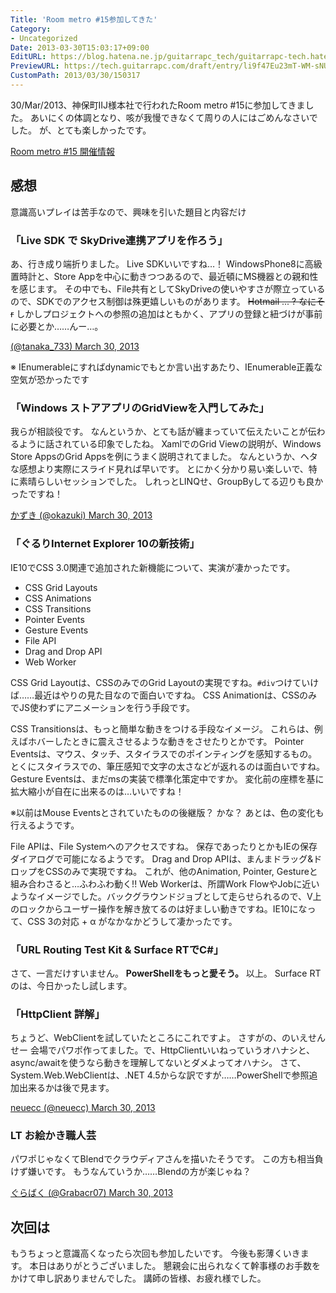 ```yaml
---
Title: 'Room metro #15参加してきた'
Category:
- Uncategorized
Date: 2013-03-30T15:03:17+09:00
EditURL: https://blog.hatena.ne.jp/guitarrapc_tech/guitarrapc-tech.hatenablog.com/atom/entry/6802418398340424006
PreviewURL: https://tech.guitarrapc.com/draft/entry/li9f47Eu23mT-WM-sNUUApXp9Ho
CustomPath: 2013/03/30/150317
---
```


<!--
Date: 2013-03-30T15:03:17+09:00
URL: https://tech.guitarrapc.com/entry/2013/03/30/150317
-->

30/Mar/2013、神保町IIJ様本社で行われたRoom metro #15に参加してきました。 あいにくの体調となり、咳が我慢できなくて周りの人にはごめんなさいでした。 が、とても楽しかったです。

[Room metro #15 開催情報]("http://metrostyledev.net/index.php/event/20130330/")

## 感想

意識高いプレイは苦手なので、興味を引いた題目と内容だけ

### 「Live SDK で SkyDrive連携アプリを作ろう」

あ、行き成り端折りました。 Live SDKいいですね…！ WindowsPhone8に高級置時計と、Store Appを中心に動きつつあるので、最近頓にMS機器との親和性を感じます。 その中でも、File共有としてSkyDriveの使いやすさが際立っているので、SDKでのアクセス制御は殊更嬉しいものがあります。 <del datetime="2013-03-30T15:22:31+00:00">Hotmail ... ? なにそr</del> しかしプロジェクトへの参照の追加はともかく、アプリの登録と紐づけが事前に必要とか……んー…。

[(@tanaka_733) March 30, 2013]("https://twitter.com/tanaka_733/status/317886958410018816")

※ IEnumerableにすればdynamicでもとか言い出すあたり、IEnumerable正義な空気が恐かったです

### 「Windows ストアアプリのGridViewを入門してみた」

我らが相談役です。 なんというか、とても話が纏まっていて伝えたいことが伝わるように話されている印象でしたね。 XamlでのGrid Viewの説明が、Windows Store AppsのGrid Appsを例にうまく説明されてました。 なんというか、ヘタな感想より実際にスライド見れば早いです。 とにかく分かり易い楽しいで、特に素晴らしいセッションでした。 しれっとLINQせ、GroupByしてる辺りも良かったですね！

[かずき (@okazuki) March 30, 2013]("https://twitter.com/okazuki/status/317898618159910914")

### 「ぐるりInternet Explorer 10の新技術」

IE10でCSS 3.0関連で追加された新機能について、実演が凄かったです。

- CSS Grid Layouts
- CSS Animations
- CSS Transitions
- Pointer Events
- Gesture Events
- File API
- Drag and Drop API
- Web Worker

CSS Grid Layoutは、CSSのみでのGrid Layoutの実現ですね。`#div`つけていけば……最近はやりの見た目なので面白いですね。 CSS Animationは、CSSのみでJS使わずにアニメーションを行う手段です。

CSS Transitionsは、もっと簡単な動きをつける手段なイメージ。 これらは、例えばホバーしたときに震えさせるような動きをさせたりとかです。
Pointer Eventsは、マウス、タッチ、スタイラスでのポインティングを感知するもの。 とくにスタイラスでの、筆圧感知で文字の太さなどが返れるのは面白いですね。
Gesture Eventsは、まだmsの実装で標準化策定中ですか。 変化前の座標を基に拡大縮小が自在に出来るのは…いいですね！

※以前はMouse Eventsとされていたものの後継版？ かな？ あとは、色の変化も行えるようです。

File APIは、File Systemへのアクセスですね。 保存であったりとかもIEの保存ダイアログで可能になるようです。
Drag and Drop APIは、まんまドラッグ&ドロップをCSSのみで実現ですね。 これが、他のAnimation, Pointer, Gestureと組み合わさると…ふわふわ動く!!
Web Workerは、所謂Work FlowやJobに近いようなイメージでした。バックグラウンドジョブとして走らせられるので、V上のロックからユーザー操作を解き放てるのは好ましい動きですね。IE10になって、CSS 3の対応 + α がなかなかどうして凄かったです。

### 「URL Routing Test Kit & Surface RTでC#」

さて、一言だけすいません。 **PowerShellをもっと愛そう。** 以上。 Surface RTのは、今日かったし試します。

### 「HttpClient 詳解」

ちょうど、WebClientを試していたところにこれですよ。 さすがの、のいえせんせー 会場でパワポ作ってました。で、HttpClientいいねっていうオハナシと、async/awaitを使うなら動きを理解してないとダメよってオハナシ。 さて、System.Web.WebClientは、.NET 4.5からな訳ですが……PowerShellで参照追加出来るかは後で見ます。

[neuecc (@neuecc) March 30, 2013]("https://twitter.com/neuecc/status/317914578593910784")

### LT お絵かき職人芸

パワポじゃなくてBlendでクラウディアさんを描いたそうです。 この方も相当負けず嫌いです。 もうなんていうか……Blendの方が楽じゃね？

[ぐらばく (@Grabacr07) March 30, 2013]("https://twitter.com/Grabacr07/status/317923638416392192")

## 次回は

もうちょっと意識高くなったら次回も参加したいです。
今後も影薄くいきます。 本日はありがとうございました。
懇親会に出られなくて幹事様のお手数をかけて申し訳ありませんでした。
講師の皆様、お疲れ様でした。
